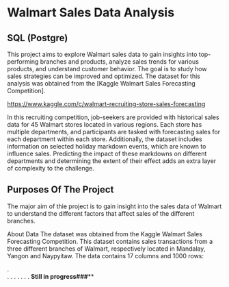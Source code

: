 # Walmart Sales Data Analysis

## SQL (Postgre)
This project aims to explore Walmart sales data to gain insights into top-performing branches and products, analyze sales trends for various products, and understand customer behavior. The goal is to study how sales strategies can be improved and optimized. The dataset for this analysis was obtained from the [Kaggle Walmart Sales Forecasting Competition].

https://www.kaggle.com/c/walmart-recruiting-store-sales-forecasting

In this recruiting competition, job-seekers are provided with historical sales data for 45 Walmart stores located in various regions. Each store has multiple departments, and participants are tasked with forecasting sales for each department within each store. Additionally, the dataset includes information on selected holiday markdown events, which are known to influence sales. Predicting the impact of these markdowns on different departments and determining the extent of their effect adds an extra layer of complexity to the challenge.

## Purposes Of The Project

The major aim of thie project is to gain insight into the sales data of Walmart to understand the different factors that affect sales of the different branches.

About Data
The dataset was obtained from the Kaggle Walmart Sales Forecasting Competition. This dataset contains sales transactions from a three different branches of Walmart, respectively located in Mandalay, Yangon and Naypyitaw. The data contains 17 columns and 1000 rows:

.  
.
.
.
.
.
.
.
**Still in progress###****
